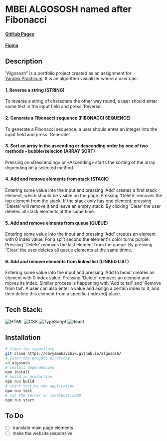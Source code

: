 # MBEI ALGOSOSH named after Fibonacci

#### [GitHub Pages](https://daryamakavchik.github.io/algososh/)
#### [Figma](https://www.figma.com/file/RIkypcTQN5d37g7RRTFid0/Algososh_external_link?node-id=154%3A4331)

## Description
"Algososh" is a portfolio project created as an assignment for [Yandex.Practicum](https://practicum.yandex.com/web/ "Web Development Program"). It is an algorithm visualizer where a user can:

#### 1. Reverse a string (STRING)

To reverse a string of characters the other way round, a user should enter some text in the input field and press 'Reverse'.

#### 2. Generate a Fibonacci sequence (FIBONACCI SEQUENCE)

To generate a Fibonacci sequence, a user should enter an integer into the input field and press 'Generate'.

#### 3. Sort an array in the ascending or descending order by one of two methods - bubble/selecion (ARRAY SORT)

Pressing on «Descending» or «Ascending» starts the sorting of the array depending on a selected method.

#### 4. Add and remove elements from stack (STACK)

Entering some value into the input and pressing 'Add' creates a first stack element, which should be visible on the page. Pressing 'Delete' removes the top element from the stack. If the stack only has one element, pressing 'Delete' will remove it and leave an empty stack. By clicking 'Clear' the user deletes all stack elements at the same time.

#### 5. Add and remove elments from queue (QUEUE)

Entering some value into the input and pressing 'Add' creates an element with 0 index value. For a split second the element's color turns purple. Pressing 'Delete' removes the last element from the queue. By pressing 'Clear' the user deletes all queue elements at the same tinme.

#### 6. Add and remove elements from linked list (LINKED LIST)

Entering some value into the input and pressing 'Add to head' creates an element with 0 index value. Pressing 'Delete' removes an element and moves its index. Similar process is happening with 'Add to tail' and 'Remove from tail'. A user can also enter a value and assign a certain index to it, and then delete this element from a specific (indexed) place.

## Tech Stack:
![HTML](https://img.shields.io/badge/html5-%23E34F26.svg?style=for-the-badge&logo=html5&logoColor=white)
![CSS](https://img.shields.io/badge/css3-%231572B6.svg?style=for-the-badge&logo=css3&logoColor=white)
![TypeScript](https://img.shields.io/badge/TypeScript-007ACC?style=for-the-badge&logo=typescript&logoColor=white)
![React](https://img.shields.io/badge/React-20232A?style=for-the-badge&logo=react&logoColor=61DAFB)

## Installation

```bash
# Clone the repository
git clone https://daryamakavchik.github.io/algososh/
# Enter the project directory
cd algososh
# install dependencies
npm install
# build in production
npm run build
# start testing the application
npm run test
# run the server on localhost:3000
npm run start
```

## To Do
- [ ] translate main page elements
- [ ] make the website responsive
